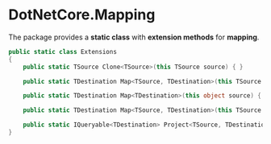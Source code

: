# DotNetCore.Mapping

The package provides a **static class** with **extension methods** for **mapping**.

```cs
public static class Extensions
{
    public static TSource Clone<TSource>(this TSource source) { }

    public static TDestination Map<TSource, TDestination>(this TSource source) { }

    public static TDestination Map<TDestination>(this object source) { }

    public static TDestination Map<TSource, TDestination>(this TSource source, TDestination destination) { }

    public static IQueryable<TDestination> Project<TSource, TDestination>(this IQueryable<TSource> queryable) { }
}
```
